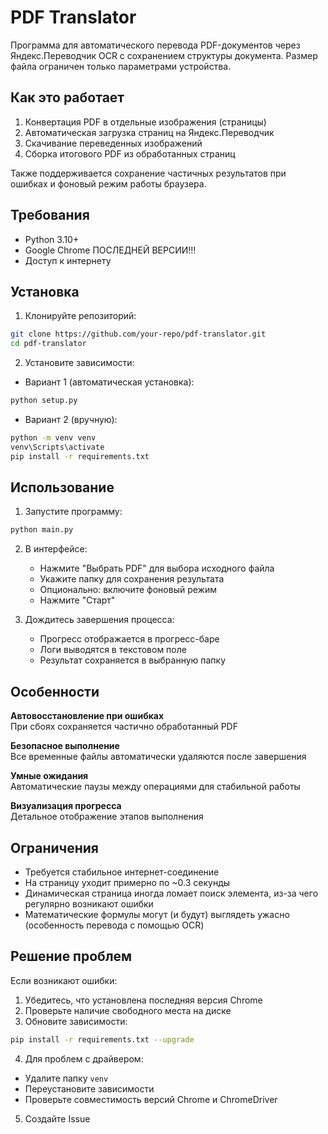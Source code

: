 # PDF Translator

Программа для автоматического перевода PDF-документов через Яндекс.Переводчик OCR с сохранением структуры документа. Размер файла ограничен только параметрами устройства. 

## Как это работает

1. Конвертация PDF в отдельные изображения (страницы)
2. Автоматическая загрузка страниц на Яндекс.Переводчик
3. Скачивание переведенных изображений
4. Сборка итогового PDF из обработанных страниц

Также поддерживается сохранение частичных результатов при ошибках и фоновый режим работы браузера.

## Требования

- Python 3.10+
- Google Chrome ПОСЛЕДНЕЙ ВЕРСИИ!!!
- Доступ к интернету

## Установка

1. Клонируйте репозиторий:
```bash
git clone https://github.com/your-repo/pdf-translator.git
cd pdf-translator
```

2. Установите зависимости:

* Вариант 1 (автоматическая установка):
```bash
python setup.py
```
* Вариант 2 (вручную):
```bash
python -m venv venv
venv\Scripts\activate
pip install -r requirements.txt
```

## Использование

1. Запустите программу:
```bash
python main.py
```

2. В интерфейсе:
   - Нажмите "Выбрать PDF" для выбора исходного файла
   - Укажите папку для сохранения результата
   - Опционально: включите фоновый режим
   - Нажмите "Старт"

3. Дождитесь завершения процесса:
   - Прогресс отображается в прогресс-баре
   - Логи выводятся в текстовом поле
   - Результат сохраняется в выбранную папку

## Особенности

**Автовосстановление при ошибках**  
При сбоях сохраняется частично обработанный PDF

**Безопасное выполнение**  
Все временные файлы автоматически удаляются после завершения

**Умные ожидания**  
Автоматические паузы между операциями для стабильной работы

**Визуализация прогресса**  
Детальное отображение этапов выполнения

## Ограничения

- Требуется стабильное интернет-соединение
- На страницу уходит примерно по ~0.3 секунды
- Динамическая страница иногда ломает поиск элемента, из-за чего регулярно возникают ошибки 
- Математические формулы могут (и будут) выглядеть ужасно (особенность перевода с помощью OCR)

## Решение проблем

Если возникают ошибки:
1. Убедитесь, что установлена последняя версия Chrome
2. Проверьте наличие свободного места на диске
3. Обновите зависимости:
```bash
pip install -r requirements.txt --upgrade
```
4. Для проблем с драйвером:
- Удалите папку `venv`
- Переустановите зависимости
- Проверьте совместимость версий Chrome и ChromeDriver
5. Создайте Issue